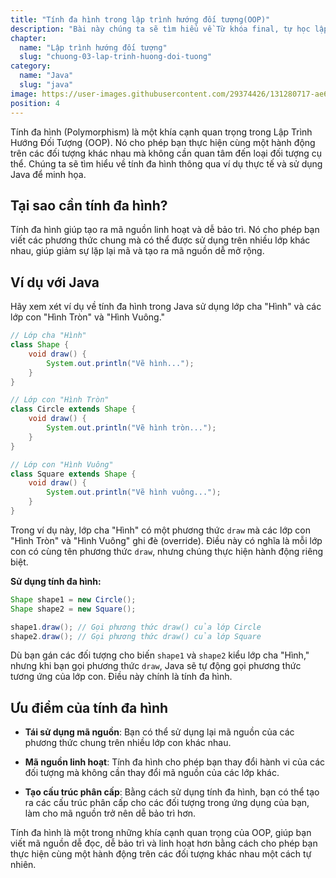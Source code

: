 ```yaml
---
title: "Tính đa hình trong lập trình hướng đối tượng(OOP)"
description: "Bài này chúng ta sẽ tìm hiểu về Từ khóa final, tự học lập trình java, chia sẻ kiến thức về java"
chapter:
  name: "Lập trình hướng đối tượng"
  slug: "chuong-03-lap-trinh-huong-doi-tuong"
category:
  name: "Java"
  slug: "java"
image: https://user-images.githubusercontent.com/29374426/131280717-ae65a2c9-0e6d-4b34-9b60-e0ebdd61331b.png
position: 4
---
```


Tính đa hình (Polymorphism) là một khía cạnh quan trọng trong Lập Trình Hướng Đối Tượng (OOP). Nó cho phép bạn thực hiện cùng một hành động trên các đối tượng khác nhau mà không cần quan tâm đến loại đối tượng cụ thể. Chúng ta sẽ tìm hiểu về tính đa hình thông qua ví dụ thực tế và sử dụng Java để minh họa.

## Tại sao cần tính đa hình?

Tính đa hình giúp tạo ra mã nguồn linh hoạt và dễ bảo trì. Nó cho phép bạn viết các phương thức chung mà có thể được sử dụng trên nhiều lớp khác nhau, giúp giảm sự lặp lại mã và tạo ra mã nguồn dễ mở rộng.

## Ví dụ với Java

Hãy xem xét ví dụ về tính đa hình trong Java sử dụng lớp cha "Hình" và các lớp con "Hình Tròn" và "Hình Vuông."

```java
// Lớp cha "Hình"
class Shape {
    void draw() {
        System.out.println("Vẽ hình...");
    }
}

// Lớp con "Hình Tròn"
class Circle extends Shape {
    void draw() {
        System.out.println("Vẽ hình tròn...");
    }
}

// Lớp con "Hình Vuông"
class Square extends Shape {
    void draw() {
        System.out.println("Vẽ hình vuông...");
    }
}
```

Trong ví dụ này, lớp cha "Hình" có một phương thức `draw` mà các lớp con "Hình Tròn" và "Hình Vuông" ghi đè (override). Điều này có nghĩa là mỗi lớp con có cùng tên phương thức `draw`, nhưng chúng thực hiện hành động riêng biệt.

**Sử dụng tính đa hình:**

```java
Shape shape1 = new Circle();
Shape shape2 = new Square();

shape1.draw(); // Gọi phương thức draw() của lớp Circle
shape2.draw(); // Gọi phương thức draw() của lớp Square
```

Dù bạn gán các đối tượng cho biến `shape1` và `shape2` kiểu lớp cha "Hình," nhưng khi bạn gọi phương thức `draw`, Java sẽ tự động gọi phương thức tương ứng của lớp con. Điều này chính là tính đa hình.

## Ưu điểm của tính đa hình

- **Tái sử dụng mã nguồn**: Bạn có thể sử dụng lại mã nguồn của các phương thức chung trên nhiều lớp con khác nhau.

- **Mã nguồn linh hoạt**: Tính đa hình cho phép bạn thay đổi hành vi của các đối tượng mà không cần thay đổi mã nguồn của các lớp khác.

- **Tạo cấu trúc phân cấp**: Bằng cách sử dụng tính đa hình, bạn có thể tạo ra các cấu trúc phân cấp cho các đối tượng trong ứng dụng của bạn, làm cho mã nguồn trở nên dễ bảo trì hơn.

Tính đa hình là một trong những khía cạnh quan trọng của OOP, giúp bạn viết mã nguồn dễ đọc, dễ bảo trì và linh hoạt hơn bằng cách cho phép bạn thực hiện cùng một hành động trên các đối tượng khác nhau một cách tự nhiên.
